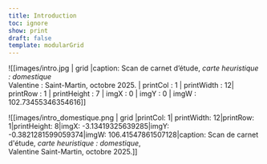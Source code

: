 ```yaml
---
title: Introduction
toc: ignore
show: print
draft: false
template: modularGrid
---
```





![[images/intro.jpg | grid |caption: Scan de carnet d’étude, *carte heuristique : domestique*<br/>Valentine : Saint-Martin, octobre 2025. | printCol : 1 | printWidth : 12| printRow : 1 | printHeight : 7 | imgX : 0 | imgY : 0 | imgW : 102.73455346354616]]

<breakpage/>

![[images/intro_domestique.png | grid |printCol: 1| printWidth: 12|printRow: 1|printHeight: 8|imgX: -3.13419325639285|imgY: -0.3821281599059374|imgW: 106.41547861507128|caption: Scan de carnet d'étude, *carte heuristique : domestique*, <br> Valentine Saint-Martin, octobre 2025.]]
